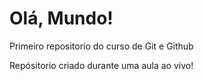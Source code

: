 # Olá, Mundo!
 Primeiro repositorio do curso de Git e Github

 Repósitorio criado durante uma aula ao vivo!
